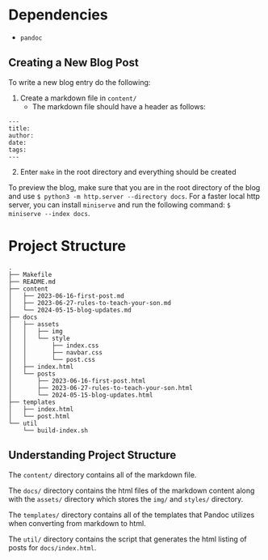 # Dependencies

* `pandoc`

## Creating a New Blog Post

To write a new blog entry do the following:

1. Create a markdown file in `content/`
    * The markdown file should have a header as follows:
        
```
---
title:
author:
date:
tags:
---
```

2. Enter `make` in the root directory and everything should be created

To preview the blog, make sure that you are in the root directory of the blog
and use `$ python3 -m http.server --directory docs`. For a faster local http
server, you can install `miniserve` and run the following command: `$ miniserve
--index docs`.

# Project Structure

```
.
├── Makefile
├── README.md
├── content
│   ├── 2023-06-16-first-post.md
│   ├── 2023-06-27-rules-to-teach-your-son.md
│   └── 2024-05-15-blog-updates.md
├── docs
│   ├── assets
│   │   ├── img
│   │   └── style
│   │       ├── index.css
│   │       ├── navbar.css
│   │       └── post.css
│   ├── index.html
│   └── posts
│       ├── 2023-06-16-first-post.html
│       ├── 2023-06-27-rules-to-teach-your-son.html
│       └── 2024-05-15-blog-updates.html
├── templates
│   ├── index.html
│   └── post.html
└── util
    └── build-index.sh
```

## Understanding Project Structure

The `content/` directory contains all of the markdown file.

The `docs/` directory contains the html files of the markdown content along
with the `assets/` directory which stores the `img/` and `styles/` directory.

The `templates/` directory contains all of the templates that Pandoc utilizes
when converting from markdown to html.

The `util/` directory contains the script that generates the html listing of
posts for `docs/index.html`.
